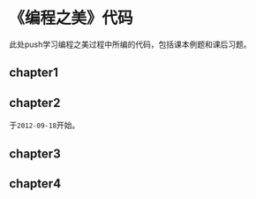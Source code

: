 # 《编程之美》代码 #
此处push学习编程之美过程中所编的代码，包括课本例题和课后习题。

## chapter1 ##
## chapter2 ##
于`2012-09-18`开始。

## chapter3 ## 

## chapter4 ##
